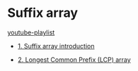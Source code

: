# Suffix array

[youtube-playlist](https://youtube.com/playlist?list=PLDV1Zeh2NRsCQ_Educ7GCNs3mvzpXhHW5&si=KTL_Lr1S9eo571ke)

- [1. Suffix array introduction](videos/1.%20Suffix%20array%20introduction/README.md)

- [2. Longest Common Prefix (LCP) array](videos/2.%20Longest%20Common%20Prefix%(LCP)%20array/README.md)
